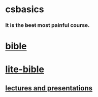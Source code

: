 # csbasics

### It is the <s>best</s> most painful course.

# [bible](static/bible.pdf)
# [lite-bible](static/lite-bible.pdf)

## [lectures and presentations](http://tlg.wtf/se_docs)